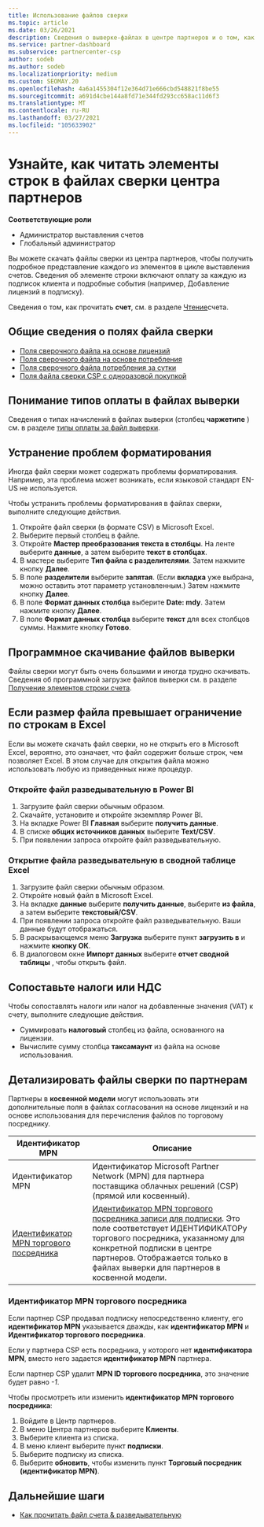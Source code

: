 ```yaml
---
title: Использование файлов сверки
ms.topic: article
ms.date: 03/26/2021
description: Сведения о выверке-файлах в центре партнеров и о том, как интерпретировать подробные представления строкового элемента для данного цикла выставления счетов.
ms.service: partner-dashboard
ms.subservice: partnercenter-csp
author: sodeb
ms.author: sodeb
ms.localizationpriority: medium
ms.custom: SEOMAY.20
ms.openlocfilehash: 4a6a1455304f12e364d71e666cbd548821f8be55
ms.sourcegitcommit: a691d4cbe144a8fd71e344fd293cc658ac11d6f3
ms.translationtype: MT
ms.contentlocale: ru-RU
ms.lasthandoff: 03/27/2021
ms.locfileid: "105633902"
---
```

# <a name="learn-how-to-read-the-line-items-in-your-partner-center-reconciliation-files"></a>Узнайте, как читать элементы строк в файлах сверки центра партнеров

**Соответствующие роли**

- Администратор выставления счетов
- Глобальный администратор

Вы можете скачать файлы сверки из центра партнеров, чтобы получить подробное представление каждого из элементов в цикле выставления счетов. Сведения об элементе строки включают оплату за каждую из подписок клиента и подробные события (например, Добавление лицензий в подписку).

Сведения о том, как прочитать **счет**, см. в разделе [Чтение](read-your-bill.md)счета.

## <a name="understand-reconciliation-file-fields"></a>Общие сведения о полях файла сверки

- [Поля сверочного файла на основе лицензий](license-based-recon-files.md)
- [Поля сверочного файла на основе потребления](usage-based-recon-files.md)
- [Поля сверочного файла потребления за сутки](daily-rated-usage-recon-files.md)
- [Поля файла сверки CSP с одноразовой покупкой](modern-invoice-reconciliation-file.md)

## <a name="understand-charge-types-in-reconciliation-files"></a>Понимание типов оплаты в файлах выверки

Сведения о типах начислений в файлах выверки (столбец **чаржетипе** ) см. в разделе [типы оплаты за файл выверки](recon-file-charge-types.md).

## <a name="fix-formatting-issues"></a>Устранение проблем форматирования

Иногда файл сверки может содержать проблемы форматирования. Например, эта проблема может возникать, если языковой стандарт EN-US не используется.

Чтобы устранить проблемы форматирования в файлах сверки, выполните следующие действия.

1. Откройте файл сверки (в формате CSV) в Microsoft Excel.
2. Выберите первый столбец в файле.
3. Откройте **Мастер преобразования текста в столбцы**. На ленте выберите **данные**, а затем выберите **текст в столбцах**.
4. В мастере выберите **Тип файла с разделителями**. Затем нажмите кнопку **Далее**.
5. В поле **разделители** выберите **запятая**. (Если **вкладка** уже выбрана, можно оставить этот параметр установленным.) Затем нажмите кнопку **Далее**.
6. В поле **Формат данных столбца** выберите **Date: mdy**. Затем нажмите кнопку **Далее**.
7. В поле **Формат данных столбца** выберите **текст** для всех столбцов суммы. Нажмите кнопку **Готово**.

## <a name="download-reconciliation-files-programmatically"></a>Программное скачивание файлов выверки

Файлы сверки могут быть очень большими и иногда трудно скачивать. Сведения об программной загрузке файлов выверки см. в разделе [Получение элементов строки счета](/partner-center/develop/get-invoiceline-items).

## <a name="if-your-file-exceeds-the-row-limit-in-excel"></a>Если размер файла превышает ограничение по строкам в Excel

Если вы можете скачать файл сверки, но не открыть его в Microsoft Excel, вероятно, это означает, что файл содержит больше строк, чем позволяет Excel. В этом случае для открытия файла можно использовать любую из приведенных ниже процедур.

### <a name="open-a-recon-file-in-power-bi"></a>Откройте файл разведывательную в Power BI

1. Загрузите файл сверки обычным образом.
2. Скачайте, установите и откройте экземпляр Power BI.
3. На вкладке Power BI **Главная** выберите **получить данные**.
4. В списке **общих источников данных** выберите **Text/CSV**.
5. При появлении запроса откройте файл разведывательную.

### <a name="open-a-recon-file-in-an-excel-pivot-table"></a>Открытие файла разведывательную в сводной таблице Excel

1. Загрузите файл сверки обычным образом.
2. Откройте новый файл в Microsoft Excel.
3. На вкладке **данные** выберите **получить данные**, выберите **из файла**, а затем выберите **текстовый/CSV**.
4. При появлении запроса откройте файл разведывательную. Ваши данные будут отображаться.
5. В раскрывающемся меню **Загрузка** выберите пункт **загрузить в** и нажмите **кнопку ОК**.
6. В диалоговом окне **Импорт данных** выберите **отчет сводной таблицы** , чтобы открыть файл.

## <a name="map-taxes-or-vat"></a>Сопоставьте налоги или НДС

Чтобы сопоставлять налоги или налог на добавленные значения (VAT) к счету, выполните следующие действия.

- Суммировать **налоговый** столбец из файла, основанного на лицензии.
- Вычислите сумму столбца **таксамаунт** из файла на основе использования.

## <a name="itemize-reconciliation-files-by-partner"></a>Детализировать файлы сверки по партнерам

Партнеры в **косвенной модели** могут использовать эти дополнительные поля в файлах согласования на основе лицензий и на основе использования для перечисления файлов по торговому посреднику.

| Идентификатор MPN | Описание |
| ------ | ----------- |
| Идентификатор MPN | Идентификатор Microsoft Partner Network (MPN) для партнера поставщика облачных решений (CSP) (прямой или косвенный). |
| [Идентификатор MPN торгового посредника](#reseller-mpn-id) | [Идентификатор MPN торгового посредника записи для подписки](#reseller-mpn-id). Это поле соответствует ИДЕНТИФИКАТОРу торгового посредника, указанному для конкретной подписки в центре партнеров. Отображается только в файлах выверки для партнеров в косвенной модели. |

### <a name="reseller-mpn-id"></a>Идентификатор MPN торгового посредника

Если партнер CSP продавал подписку непосредственно клиенту, его **идентификатор MPN** указывается дважды, как **идентификатор MPN** и **Идентификатор торгового посредника**.

Если у партнера CSP есть посредника, у которого нет **идентификатора MPN**, вместо него задается **идентификатор MPN** партнера.

Если партнер CSP удалит **MPN ID торгового посредника**, это значение будет равно *-1*.

Чтобы просмотреть или изменить **идентификатор MPN торгового посредника**:

1. Войдите в Центр партнеров.
2. В меню Центра партнеров выберите **Клиенты**.
3. Выберите клиента из списка.
4. В меню клиент выберите пункт **подписки**.
5. Выберите подписку из списка.
6. Выберите **обновить**, чтобы изменить пункт **Торговый посредник (идентификатор MPN)**.

## <a name="next-steps"></a>Дальнейшие шаги

- [Как прочитать файл счета & разведывательную](read-your-bill.md) 
